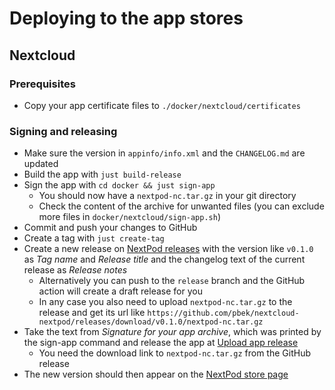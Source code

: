 # Deploying to the app stores

## Nextcloud

### Prerequisites

- Copy your app certificate files to `./docker/nextcloud/certificates`

### Signing and releasing

- Make sure the version in `appinfo/info.xml` and the `CHANGELOG.md` are updated
- Build the app with `just build-release`
- Sign the app with `cd docker && just sign-app`
    - You should now have a `nextpod-nc.tar.gz` in your git directory
    - Check the content of the archive for unwanted files (you can exclude more files in
      `docker/nextcloud/sign-app.sh`)
- Commit and push your changes to GitHub
- Create a tag with `just create-tag`
- Create a new release on [NextPod releases](https://github.com/pbek/nextcloud-nextpod/releases)
  with the version like `v0.1.0` as *Tag name* and *Release title* and the changelog text of the current
  release as *Release notes*
    - Alternatively you can push to the `release` branch and the GitHub action will create
      a draft release for you
    - In any case you also need to upload `nextpod-nc.tar.gz` to the release and get its url
      like `https://github.com/pbek/nextcloud-nextpod/releases/download/v0.1.0/nextpod-nc.tar.gz`
- Take the text from *Signature for your app archive*, which was printed by the sign-app command and
  release the app at [Upload app release](https://apps.nextcloud.com/developer/apps/releases/new)
    - You need the download link to `nextpod-nc.tar.gz` from the GitHub release
- The new version should then appear on the [NextPod store page](https://apps.nextcloud.com/apps/nextpod)

<!--
## ownCloud

### Prerequisites

- Copy your app certificate files to `./docker/owncloud/certificates`

### Signing and releasing

- Make sure the version in `appinfo/info.xml` and the `CHANGELOG.md` are updated
- Sign the app with `cd docker && just sign-app-owncloud`
    - You should now have a `nextpod-oc.tar.gz` in your git directory
    - Check the content of the archive for unwanted files (you can exclude more files in
      `docker/owncloud/sign-app.sh`)
- Upload `nextpod-oc.tar.gz` on [ownCloud producs](https://marketplace.owncloud.com/account/products)
- Publish app on [nextpod](https://marketplace.owncloud.com/account/edit/nextpod)!
-->
